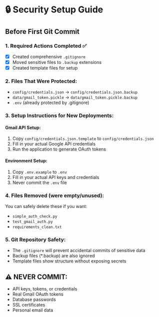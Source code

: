 # 🔒 Security Setup Guide

## Before First Git Commit

### 1. Required Actions Completed ✅

- [x] Created comprehensive `.gitignore`
- [x] Moved sensitive files to `.backup` extensions
- [x] Created template files for setup

### 2. Files That Were Protected:

- `config/credentials.json` → `config/credentials.json.backup`
- `data/gmail_token.pickle` → `data/gmail_token.pickle.backup`
- `.env` (already protected by .gitignore)

### 3. Setup Instructions for New Deployments:

#### Gmail API Setup:

1. Copy `config/credentials.json.template` to `config/credentials.json`
2. Fill in your actual Google API credentials
3. Run the application to generate OAuth tokens

#### Environment Setup:

1. Copy `.env.example` to `.env`
2. Fill in your actual API keys and credentials
3. Never commit the `.env` file

### 4. Files Removed (were empty/unused):

You can safely delete these if you want:

- `simple_auth_check.py`
- `test_gmail_auth.py`
- `requirements_clean.txt`

### 5. Git Repository Safety:

- The `.gitignore` will prevent accidental commits of sensitive data
- Backup files (\*.backup) are also ignored
- Template files show structure without exposing secrets

## ⚠️ NEVER COMMIT:

- API keys, tokens, or credentials
- Real Gmail OAuth tokens
- Database passwords
- SSL certificates
- Personal email data
